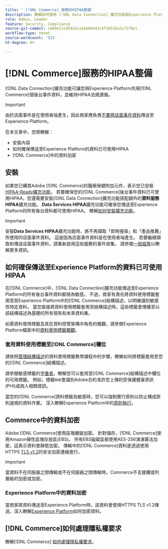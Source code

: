 ```yaml
---
title: ' [!DNL Commerce] 服務的HIPAA整備'
description: 瞭解如何使用 [!DNL Data Connection] 擴充功能與Experience Platform共用 [!DNL Commerce] 資料並維持HIPAA法規遵循。
role: Admin, Leader
feature: Security, Compliance
source-git-commit: cb69e11cd54a3ca1ab66543c4f28526a3cf1f9e1
workflow-type: tm+mt
source-wordcount: '521'
ht-degree: 0%

---
```


# [!DNL Commerce]服務的HIPAA整備

[!DNL Data Connection]擴充功能可讓您與Experience Platform共用[!DNL Commerce]個後台事件資料，並維持HIPAA法規遵循。

>[!IMPORTANT]
>
>由於店面事件是在使用者端產生，因此商家應負責[不要將店面事件資料](connect-data.md#data-collection)傳送至Experience Platform。

在本文章中，您將瞭解：

- 安裝內容
- 如何確保傳送至Experience Platform的資料已可使用HIPAA
- [!DNL Commerce]中的資料加密

## 安裝

如果您已購買Adobe [!DNL Commerce]的醫療保健附加元件，表示您已安裝[HIPAA-Ready擴充功能](https://experienceleague.adobe.com/en/docs/commerce-admin/start/compliance/hipaa-ready-service/overview#installation)。 若要確保您的[!DNL Commerce]後台事件資料已可使用HIPAA，您還需要安裝[!DNL Data Connection]擴充功能搭配額外的&#x200B;**資料服務HIPAA**&#x200B;擴充功能。 **Data Services HIPAA**&#x200B;擴充功能可確保您傳送至Experience Platform的所有後台資料都可使用HIPAA。 瞭解[如何安裝擴充功能](install.md#install-the-data-services-hipaa-extension)。

>[!IMPORTANT]
>
>安裝&#x200B;**Data Services HIPAA**&#x200B;擴充功能時，將不再擷取「即時搜尋」和「產品推薦」所使用的店面事件資料。 這是因為店面事件資料是在使用者端產生。 若要繼續擷取和傳送店面事件資料，請重新啟用這些服務的事件收集。 請參閱[一般組態](https://experienceleague.adobe.com/en/docs/commerce-admin/config/general/general.html#data-services)以瞭解更多資訊。

## 如何確保傳送至Experience Platform的資料已可使用HIPAA

在[!DNL Commerce]中，[!DNL Data Connection]擴充功能傳送至Experience Platform的所有後台事件資料都視為敏感。 不過，商家有責任將資料使用標籤套用至其Experience Platform中的[!DNL Commerce]結構描述，以明確識別敏感性特定資料。 當您直接將資料使用標籤套用至結構描述時，這些標籤會傳播至以該結構描述為基礎的所有現有和未來資料集。

如需資料使用標籤及其在資料控管架構中角色的概觀，請參閱Experience Platform檔案中的[資料使用標籤概觀](https://experienceleague.adobe.com/en/docs/experience-platform/data-governance/labels/overview)。

### 套用資料使用標籤至[!DNL Commerce]欄位

請依照[管理結構描述](https://experienceleague.adobe.com/en/docs/experience-platform/xdm/tutorials/labels)的資料使用標籤教學課程中的步驟，瞭解如何將標籤套用至您的[!DNL Commerce]結構描述。

請參閱敏感標籤的[字彙表](https://experienceleague.adobe.com/en/docs/experience-platform/data-governance/labels/reference#sensitive)，瞭解您可以套用至[!DNL Commerce]結構描述中欄位的可用標籤。 例如，標籤`RHD`會識別Adobe合約准許您上傳的受保護健康資訊(PHI)或病人相關資訊。

當您的[!DNL Commerce]資料標籤為敏感時，您可以強制實行原則以防止構成原則違規的資料作業。 深入瞭解Experience Platform中的[原則執行](https://experienceleague.adobe.com/en/docs/experience-platform/data-governance/enforcement/overview)。

## Commerce中的資料加密

Adobe [!DNL Commerce]使用區塊層級加密。 針對儲存，[!DNL Commerce]使用Amazon彈性區塊存放區(EBS)。 所有EBS磁碟區都使用AES-256演演算法加密，這表示資料會靜態加密。 傳輸中的[!DNL Commerce]資料是透過使用HTTPS [TLS v1.2](https://datatracker.ietf.org/doc/html/rfc5246)的安全加密連線進行。

>[!IMPORTANT]
>
>當資料不在伺服器之間傳輸或不在伺服器之間傳輸時，Commerce不支援欄或列層級的加密或加密。

### Experience Platform中的資料加密

當商家將資料傳送至Experience Platform時，該資料會使用HTTPS TLS v1.2傳送。深入瞭解[Experience Platform](https://experienceleague.adobe.com/en/docs/experience-platform/landing/governance-privacy-security/encryption)如何加密資料。

## [!DNL Commerce]如何處理隱私權要求

瞭解[!DNL Commerce] [如何處理隱私權要求](handle-privacy-request.md)。
